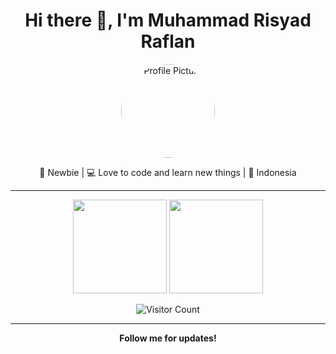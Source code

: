 <h1 align="center">Hi there 👋, I'm Muhammad Risyad Raflan</h1>
<p align="center">
  <img src="https://github.com/mycoderisyad.png" width="150" style="border-radius:50%" alt="Profile Picture"/>
</p>

<p align="center">
  🚀 Newbie |
  💻 Love to code and learn new things |
  📍 Indonesia
</p>

---

<p align="center">
  <img src="https://github-readme-stats.vercel.app/api?username=mycoderisyad&show_icons=true&theme=dark" height="150"/>
  <img src="https://github-readme-stats.vercel.app/api/top-langs/?username=mycoderisyad&layout=compact&theme=dark" height="150"/>
</p>

<p align="center">
  <img src="https://komarev.com/ghpvc/?username=mycoderisyad&color=blue" alt="Visitor Count"/>
</p>

---

<p align="center">
  <b>Follow me for updates!</b> 
</p>
